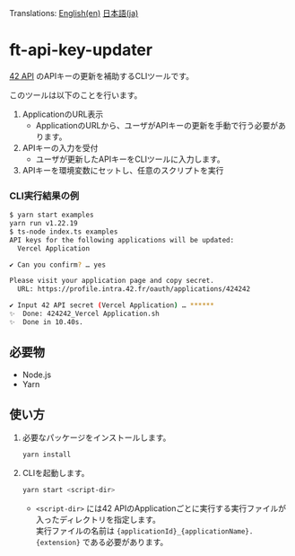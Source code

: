 Translations: [English(en)](README.md) [日本語(ja)](README.ja.md)

# ft-api-key-updater

[42 API](https://api.intra.42.fr/apidoc) のAPIキーの更新を補助するCLIツールです。

このツールは以下のことを行います。

1. ApplicationのURL表示
   - ApplicationのURLから、ユーザがAPIキーの更新を手動で行う必要があります。
1. APIキーの入力を受付
   - ユーザが更新したAPIキーをCLIツールに入力します。
1. APIキーを環境変数にセットし、任意のスクリプトを実行

### CLI実行結果の例

```bash
$ yarn start examples
yarn run v1.22.19
$ ts-node index.ts examples
API keys for the following applications will be updated:
  Vercel Application

✔ Can you confirm? … yes

Please visit your application page and copy secret.
  URL: https://profile.intra.42.fr/oauth/applications/424242

✔ Input 42 API secret (Vercel Application) … ******
✨  Done: 424242_Vercel Application.sh
✨  Done in 10.40s.
```

## 必要物

- Node.js
- Yarn

## 使い方

1. 必要なパッケージをインストールします。

   ```bash
   yarn install
   ```

1. CLIを起動します。

   ```bash
   yarn start <script-dir>
   ```

   - `<script-dir>` には42 APIのApplicationごとに実行する実行ファイルが入ったディレクトリを指定します。  
     実行ファイルの名前は `{applicationId}_{applicationName}.{extension}` である必要があります。
